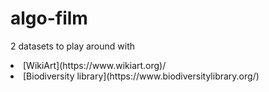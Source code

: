 # algo-film


2 datasets to play around with
<li>[WikiArt](https://www.wikiart.org)/</li>
<li>[Biodiversity library](https://www.biodiversitylibrary.org/)</li>
